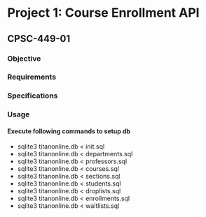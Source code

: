 # Project 1: Course Enrollment API
## CPSC-449-01 

### Objective

### Requirements

### Specifications

### Usage
#### Execute following commands to setup db
* sqlite3 titanonline.db < init.sql
* sqlite3 titanonline.db < departments.sql
* sqlite3 titanonline.db < professors.sql
* sqlite3 titanonline.db < courses.sql
* sqlite3 titanonline.db < sections.sql
* sqlite3 titanonline.db < students.sql
* sqlite3 titanonline.db < droplists.sql
* sqlite3 titanonline.db < enrollments.sql
* sqlite3 titanonline.db < waitlists.sql


